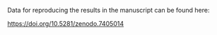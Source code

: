 Data for reproducing the results in the manuscript can be found here:

https://doi.org/10.5281/zenodo.7405014
